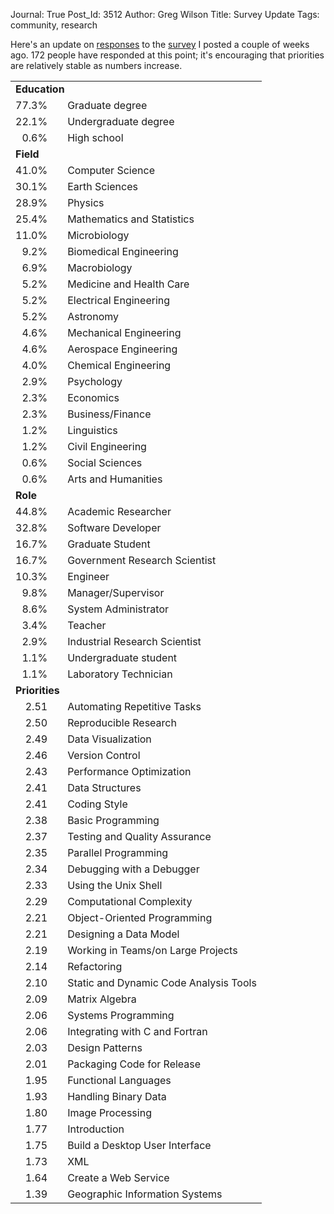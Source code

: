 Journal: True
Post_Id: 3512
Author: Greg Wilson
Title: Survey Update
Tags: community, research

<p>Here's an update on <a href="|filename|2010-07-15-survey-results.md">responses</a> to the <a href="http://www.surveymonkey.com/s/FM9YV9C">survey</a> I posted a couple of weeks ago. 172 people have responded at this point; it's encouraging that priorities are relatively stable as numbers increase.</p>
<table>
<tbody>
<tr>
<td colspan="3"><strong>Education</strong></td>
</tr>
<tr>
<td align="right">77.3%</td>
<td></td>
<td>Graduate degree</td>
</tr>
<tr>
<td align="right">22.1%</td>
<td></td>
<td>Undergraduate degree</td>
</tr>
<tr>
<td align="right">0.6%</td>
<td></td>
<td>High school</td>
</tr>
<tr>
<td colspan="3"><strong>Field</strong></td>
</tr>
<tr>
<td align="right">41.0%</td>
<td></td>
<td>Computer Science</td>
</tr>
<tr>
<td align="right">30.1%</td>
<td></td>
<td>Earth Sciences</td>
</tr>
<tr>
<td align="right">28.9%</td>
<td></td>
<td>Physics</td>
</tr>
<tr>
<td align="right">25.4%</td>
<td></td>
<td>Mathematics and Statistics</td>
</tr>
<tr>
<td align="right">11.0%</td>
<td></td>
<td>Microbiology</td>
</tr>
<tr>
<td align="right">9.2%</td>
<td></td>
<td>Biomedical Engineering</td>
</tr>
<tr>
<td align="right">6.9%</td>
<td></td>
<td>Macrobiology</td>
</tr>
<tr>
<td align="right">5.2%</td>
<td></td>
<td>Medicine and Health Care</td>
</tr>
<tr>
<td align="right">5.2%</td>
<td></td>
<td>Electrical Engineering</td>
</tr>
<tr>
<td align="right">5.2%</td>
<td></td>
<td>Astronomy</td>
</tr>
<tr>
<td align="right">4.6%</td>
<td></td>
<td>Mechanical Engineering</td>
</tr>
<tr>
<td align="right">4.6%</td>
<td></td>
<td>Aerospace Engineering</td>
</tr>
<tr>
<td align="right">4.0%</td>
<td></td>
<td>Chemical Engineering</td>
</tr>
<tr>
<td align="right">2.9%</td>
<td></td>
<td>Psychology</td>
</tr>
<tr>
<td align="right">2.3%</td>
<td></td>
<td>Economics</td>
</tr>
<tr>
<td align="right">2.3%</td>
<td></td>
<td>Business/Finance</td>
</tr>
<tr>
<td align="right">1.2%</td>
<td></td>
<td>Linguistics</td>
</tr>
<tr>
<td align="right">1.2%</td>
<td></td>
<td>Civil Engineering</td>
</tr>
<tr>
<td align="right">0.6%</td>
<td></td>
<td>Social Sciences</td>
</tr>
<tr>
<td align="right">0.6%</td>
<td></td>
<td>Arts and Humanities</td>
</tr>
<tr>
<td colspan="3"><strong>Role</strong></td>
</tr>
<tr>
<td align="right">44.8%</td>
<td></td>
<td>Academic Researcher</td>
</tr>
<tr>
<td align="right">32.8%</td>
<td></td>
<td>Software Developer</td>
</tr>
<tr>
<td align="right">16.7%</td>
<td></td>
<td>Graduate Student</td>
</tr>
<tr>
<td align="right">16.7%</td>
<td></td>
<td>Government Research Scientist</td>
</tr>
<tr>
<td align="right">10.3%</td>
<td></td>
<td>Engineer</td>
</tr>
<tr>
<td align="right">9.8%</td>
<td></td>
<td>Manager/Supervisor</td>
</tr>
<tr>
<td align="right">8.6%</td>
<td></td>
<td>System Administrator</td>
</tr>
<tr>
<td align="right">3.4%</td>
<td></td>
<td>Teacher</td>
</tr>
<tr>
<td align="right">2.9%</td>
<td></td>
<td>Industrial Research Scientist</td>
</tr>
<tr>
<td align="right">1.1%</td>
<td></td>
<td>Undergraduate student</td>
</tr>
<tr>
<td align="right">1.1%</td>
<td></td>
<td>Laboratory Technician</td>
</tr>
<tr>
<td colspan="3"><strong>Priorities</strong></td>
</tr>
<tr>
<td align="right">2.51</td>
<td></td>
<td>Automating Repetitive Tasks</td>
</tr>
<tr>
<td align="right">2.50</td>
<td></td>
<td>Reproducible Research</td>
</tr>
<tr>
<td align="right">2.49</td>
<td></td>
<td>Data Visualization</td>
</tr>
<tr>
<td align="right">2.46</td>
<td></td>
<td>Version Control</td>
</tr>
<tr>
<td align="right">2.43</td>
<td></td>
<td>Performance Optimization</td>
</tr>
<tr>
<td align="right">2.41</td>
<td></td>
<td>Data Structures</td>
</tr>
<tr>
<td align="right">2.41</td>
<td></td>
<td>Coding Style</td>
</tr>
<tr>
<td align="right">2.38</td>
<td></td>
<td>Basic Programming</td>
</tr>
<tr>
<td align="right">2.37</td>
<td></td>
<td>Testing and Quality Assurance</td>
</tr>
<tr>
<td align="right">2.35</td>
<td></td>
<td>Parallel Programming</td>
</tr>
<tr>
<td align="right">2.34</td>
<td></td>
<td>Debugging with a Debugger</td>
</tr>
<tr>
<td align="right">2.33</td>
<td></td>
<td>Using the Unix Shell</td>
</tr>
<tr>
<td align="right">2.29</td>
<td></td>
<td>Computational Complexity</td>
</tr>
<tr>
<td align="right">2.21</td>
<td></td>
<td>Object-Oriented Programming</td>
</tr>
<tr>
<td align="right">2.21</td>
<td></td>
<td>Designing a Data Model</td>
</tr>
<tr>
<td align="right">2.19</td>
<td></td>
<td>Working in Teams/on Large Projects</td>
</tr>
<tr>
<td align="right">2.14</td>
<td></td>
<td>Refactoring</td>
</tr>
<tr>
<td align="right">2.10</td>
<td></td>
<td>Static and Dynamic Code Analysis Tools</td>
</tr>
<tr>
<td align="right">2.09</td>
<td></td>
<td>Matrix Algebra</td>
</tr>
<tr>
<td align="right">2.06</td>
<td></td>
<td>Systems Programming</td>
</tr>
<tr>
<td align="right">2.06</td>
<td></td>
<td>Integrating with C and Fortran</td>
</tr>
<tr>
<td align="right">2.03</td>
<td></td>
<td>Design Patterns</td>
</tr>
<tr>
<td align="right">2.01</td>
<td></td>
<td>Packaging Code for Release</td>
</tr>
<tr>
<td align="right">1.95</td>
<td></td>
<td>Functional Languages</td>
</tr>
<tr>
<td align="right">1.93</td>
<td></td>
<td>Handling Binary Data</td>
</tr>
<tr>
<td align="right">1.80</td>
<td></td>
<td>Image Processing</td>
</tr>
<tr>
<td align="right">1.77</td>
<td></td>
<td>Introduction</td>
</tr>
<tr>
<td align="right">1.75</td>
<td></td>
<td>Build a Desktop User Interface</td>
</tr>
<tr>
<td align="right">1.73</td>
<td></td>
<td>XML</td>
</tr>
<tr>
<td align="right">1.64</td>
<td></td>
<td>Create a Web Service</td>
</tr>
<tr>
<td align="right">1.39</td>
<td></td>
<td>Geographic Information Systems</td>
</tr>
</tbody>
</table>
